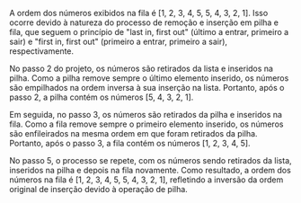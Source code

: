 A ordem dos números exibidos na fila é [1, 2, 3, 4, 5, 5, 4, 3, 2, 1]. Isso ocorre devido à natureza do processo de remoção e inserção em pilha e fila, que seguem o princípio de "last in, first out" (último a entrar, primeiro a sair) e "first in, first out" (primeiro a entrar, primeiro a sair), respectivamente.

No passo 2 do projeto, os números são retirados da lista e inseridos na pilha. Como a pilha remove sempre o último elemento inserido, os números são empilhados na ordem inversa à sua inserção na lista. Portanto, após o passo 2, a pilha contém os números [5, 4, 3, 2, 1].

Em seguida, no passo 3, os números são retirados da pilha e inseridos na fila. Como a fila remove sempre o primeiro elemento inserido, os números são enfileirados na mesma ordem em que foram retirados da pilha. Portanto, após o passo 3, a fila contém os números [1, 2, 3, 4, 5].

No passo 5, o processo se repete, com os números sendo retirados da lista, inseridos na pilha e depois na fila novamente. Como resultado, a ordem dos números na fila é [1, 2, 3, 4, 5, 5, 4, 3, 2, 1], refletindo a inversão da ordem original de inserção devido à operação de pilha.
